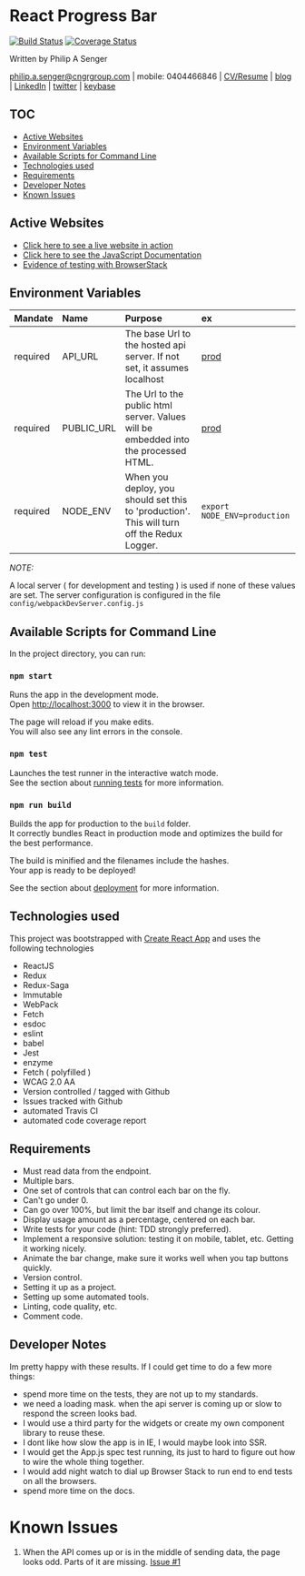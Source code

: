 # React Progress Bar

[![Build Status](https://travis-ci.org/psenger/react-progress-bar.svg?branch=master)](https://travis-ci.org/psenger/react-progress-bar)
[![Coverage Status](https://coveralls.io/repos/github/psenger/react-progress-bar/badge.svg?branch=master)](https://coveralls.io/github/psenger/react-progress-bar?branch=master)

Written by Philip A Senger

[philip.a.senger@cngrgroup.com](mailto:philip.a.senger@cngrgroup.com) | mobile: 0404466846 | [CV/Resume](http://www.visualcv.com/philipsenger) | [blog](http://www.apachecommonstipsandtricks.blogspot.com/) | [LinkedIn](http://au.linkedin.com/in/philipsenger) | [twitter](http://twitter.com/PSengerDownUndr) | [keybase](https://keybase.io/psenger)

## TOC

* [Active Websites](#active-websites)
* [Environment Variables](#environment-variables)
* [Available Scripts for Command Line](#available-scripts-for-command-line)
* [Technologies used](#technologies-used) 
* [Requirements](#requirements)
* [Developer Notes](#developer-notes)
* [Known Issues](#known-issues)

## Active Websites

* [Click here to see a live website in action](http://react-progress-bar.s3-website-ap-southeast-2.amazonaws.com/)
* [Click here to see the JavaScript Documentation](https://psenger.github.io/react-progress-bar/)
* [Evidence of testing with BrowserStack](https://youtu.be/olnYyrwJpvg)

## Environment Variables

| Mandate  | Name      | Purpose | ex |
|:---------|:----------|:--------|:---|
| required | API_URL   | The base Url to the hosted api server. If not set, it assumes localhost | [prod](https://simple-example-cars.herokuapp.com/api/v1/)  |
| required | PUBLIC_URL| The Url to the public html server. Values will be embedded into the processed HTML. | [prod](http://react-progress-bar.s3-website-ap-southeast-2.amazonaws.com/) |
| required | NODE_ENV  | When you deploy, you should set this to 'production'. This will turn off the Redux Logger. | `export NODE_ENV=production`  |

*NOTE:*

A local server ( for development and testing ) is used if none of these values are set. The server configuration is configured in the file ``config/webpackDevServer.config.js``

## Available Scripts for Command Line

In the project directory, you can run:

### `npm start`

Runs the app in the development mode.<br>
Open [http://localhost:3000](http://localhost:3000) to view it in the browser.

The page will reload if you make edits.<br>
You will also see any lint errors in the console.

### `npm test`

Launches the test runner in the interactive watch mode.<br>
See the section about [running tests](#running-tests) for more information.

### `npm run build`

Builds the app for production to the `build` folder.<br>
It correctly bundles React in production mode and optimizes the build for the best performance.

The build is minified and the filenames include the hashes.<br>
Your app is ready to be deployed!

See the section about [deployment](#deployment) for more information.

## Technologies used

This project was bootstrapped with [Create React App](https://github.com/facebookincubator/create-react-app) and uses the following technologies

* ReactJS
* Redux
* Redux-Saga
* Immutable
* WebPack
* Fetch
* esdoc
* eslint
* babel
* Jest
* enzyme
* Fetch ( polyfilled )
* WCAG 2.0 AA
* Version controlled / tagged with Github
* Issues tracked with Github
* automated Travis CI
* automated code coverage report

## Requirements

* Must read data from the endpoint.
* Multiple bars.
* One set of controls that can control each bar on the fly.
* Can't go under 0.
* Can go over 100%, but limit the bar itself and change its colour.
* Display usage amount as a percentage, centered on each bar.
* Write tests for your code (hint: TDD strongly preferred).
* Implement a responsive solution: testing it on mobile, tablet, etc. Getting it working nicely.
* Animate the bar change, make sure it works well when you tap buttons quickly.
* Version control.
* Setting it up as a project.
* Setting up some automated tools.
* Linting, code quality, etc.
* Comment code.
  
## Developer Notes

Im pretty happy with these results. If I could get time to do a few more things:

* spend more time on the tests, they are not up to my standards. 
* we need a loading mask. when the api server is coming up or slow to respond the screen looks bad.
* I would use a third party for the widgets or create my own component library to reuse these.
* I dont like how slow the app is in IE, I would maybe look into SSR.
* I would get the App.js spec test running, its just to hard to figure out how to wire the whole thing together.
* I would add night watch to dial up Browser Stack to run end to end tests on all the browsers.
* spend more time on the docs.

# Known Issues

1. When the API comes up or is in the middle of sending data, the page looks odd. Parts of it are missing. [Issue #1](https://github.com/psenger/react-progress-bar/issues/1)
